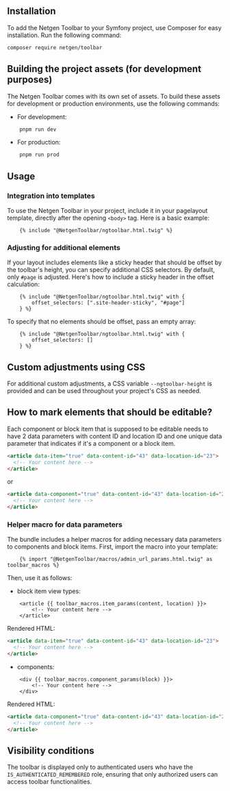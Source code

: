 ## Installation

To add the Netgen Toolbar to your Symfony project, use Composer for easy installation. Run the following command:

```bash
composer require netgen/toolbar
```

## Building the project assets (for development purposes)

The Netgen Toolbar comes with its own set of assets. To build these assets for development or production environments, use the following commands:

- For development:

```bash
    pnpm run dev
```

- For production:

```bash
    pnpm run prod
```

## Usage

### Integration into templates

To use the Netgen Toolbar in your project, include it in your pagelayout template, directly after the opening `<body>` tag. Here is a basic example:

```twig
    {% include "@NetgenToolbar/ngtoolbar.html.twig" %}
```

### Adjusting for additional elements

If your layout includes elements like a sticky header that should be offset by the toolbar's height, you can specify additional CSS selectors. By default, only `#page` is adjusted. Here's how to include a sticky header in the offset calculation:

```twig
    {% include "@NetgenToolbar/ngtoolbar.html.twig" with {
        offset_selectors: [".site-header-sticky", "#page"]
    } %}
```

To specify that no elements should be offset, pass an empty array:

```twig
    {% include "@NetgenToolbar/ngtoolbar.html.twig" with {
        offset_selectors: []
    } %}
```

## Custom adjustments using CSS

For additional custom adjustments, a CSS variable `--ngtoolbar-height` is provided and can be used throughout your project's CSS as needed.

## How to mark elements that should be editable?

Each component or block item that is supposed to be editable needs to have 2 data parameters with content ID and location ID and one unique data parameter that indicates if it's a component or a block item.

```html
<article data-item="true" data-content-id="43" data-location-id="23">
  <!-- Your content here -->
</article>
```

or

```html
<article data-component="true" data-content-id="43" data-location-id="23">
  <!-- Your content here -->
</article>
```

### Helper macro for data parameters

The bundle includes a helper macros for adding necessary data parameters to components and block items. First, import the macro into your template:

```twig
    {% import "@NetgenToolbar/macros/admin_url_params.html.twig" as toolbar_macros %}
```

Then, use it as follows:

- block item view types:

```twig
    <article {{ toolbar_macros.item_params(content, location) }}>
        <!-- Your content here -->
    </article>
```

Rendered HTML:

```html
<article data-item="true" data-content-id="43" data-location-id="23">
  <!-- Your content here -->
</article>
```

- components:

```twig
    <div {{ toolbar_macros.component_params(block) }}>
        <!-- Your content here -->
    </div>
```

Rendered HTML:

```html
<article data-component="true" data-content-id="43" data-location-id="23">
  <!-- Your content here -->
</article>
```

## Visibility conditions

The toolbar is displayed only to authenticated users who have the `IS_AUTHENTICATED_REMEMBERED` role, ensuring that only authorized users can access toolbar functionalities.
